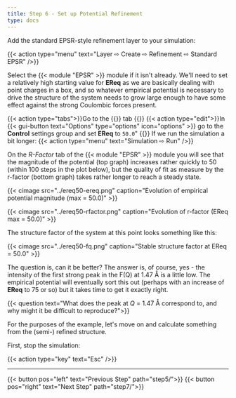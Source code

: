 ```yaml
---
title: Step 6 - Set up Potential Refinement
type: docs
---
```



Add the standard EPSR-style refinement layer to your simulation:

{{< action type="menu" text="Layer &#8680; Create &#8680; Refinement &#8680; Standard EPSR" />}}

Select the {{< module "EPSR" >}} module if it isn't already. We'll need to set a relatively high starting value for **EReq** as we are basically dealing with point charges in a box, and so whatever empirical potential is necessary to drive the structure of the system needs to grow large enough to have some effect against the strong Coulombic forces present.

{{< action type="tabs">}}Go to the {{<gui-tab type="layer" text="Refine (EPSR)">}} tab {{</action>}}
{{< action type="edit">}}In {{< gui-button text="Options" type="options" icon="options" >}} go to the **Control** settings group and set **EReq** to `50.0`" {{</action>}}
If we run the simulation a bit longer:
{{< action type="menu" text="Simulation &#8680; Run" />}}

On the _R-Factor_ tab of the {{< module "EPSR" >}} module you will see that the magnitude of the potential (top graph) increases rather quickly to 50 (within 100 steps in the plot below), but the quality of fit as measure by the r-factor (bottom graph) takes rather longer to reach a steady state.

{{< cimage src="../ereq50-ereq.png" caption="Evolution of empirical potential magnitude (max = 50.0)" >}}

{{< cimage src="../ereq50-rfactor.png" caption="Evolution of r-factor (EReq max = 50.0)" >}}

The structure factor of the system at this point looks something like this:

{{< cimage src="../ereq50-fq.png" caption="Stable structure factor at EReq = 50.0" >}}

The question is, can it be better? The answer is, of course, yes - the intensity of the first strong peak in the F(Q) at 1.47 &#8491; is a little low. The empirical potential will eventually sort this out (perhaps with an increase of **EReq** to 75 or so) but it takes time to get it exactly right.

{{< question text="What does the peak at _Q_ = 1.47 &#8491; correspond to, and why might it be difficult to reproduce?">}}

For the purposes of the example, let's move on and calculate something from the (semi-) refined structure.

First, stop the simulation:

{{< action type="key" text="Esc" />}}

* * *
{{< button pos="left" text="Previous Step" path="step5/">}}
{{< button pos="right" text="Next Step" path="step7/">}}
